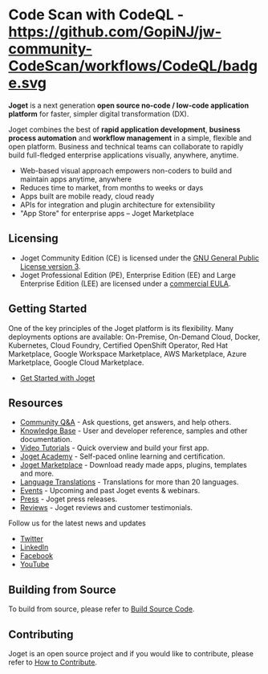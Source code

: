 # Code Scan with CodeQL - https://github.com/GopiNJ/jw-community-CodeScan/workflows/CodeQL/badge.svg

**Joget** is a next generation **open source no-code / low-code application platform** for faster, simpler digital transformation (DX).

Joget combines the best of **rapid application development**, **business process automation** and **workflow management** in a simple, flexible and open platform. Business and technical teams can collaborate to rapidly build full-fledged enterprise applications visually, anywhere, anytime.

- Web-based visual approach empowers non-coders to build and maintain apps anytime, anywhere
- Reduces time to market, from months to weeks or days
- Apps built are mobile ready, cloud ready
- APIs for integration and plugin architecture for extensibility
- "App Store" for enterprise apps – Joget Marketplace


## Licensing

- Joget Community Edition (CE) is licensed under the [GNU General Public License version 3](https://opensource.org/licenses/gpl-3.0).  
- Joget Professional Edition (PE), Enterprise Edition (EE) and Large Enterprise Edition (LEE) are licensed under a [commercial EULA](https://www.joget.org/product/enterprise-eula).


## Getting Started

One of the key principles of the Joget platform is its flexibility. Many deployments options are available: 
On-Premise, On-Demand Cloud, Docker, Kubernetes, Cloud Foundry, Certified OpenShift Operator, Red Hat Marketplace, Google Workspace Marketplace, AWS Marketplace, Azure Marketplace, Google Cloud Marketplace.

- [Get Started with Joget](https://www.joget.org/get-started)


## Resources

- [Community Q&A](https://answers.joget.org) - Ask questions, get answers, and help others.
- [Knowledge Base](https://community.joget.org) - User and developer reference, samples and other documentation.
- [Video Tutorials](https://www.joget.org/tutorials) - Quick overview and build your first app.
- [Joget Academy](https://academy.joget.org) - Self-paced online learning and certification.
- [Joget Marketplace](https://marketplace.joget.org) - Download ready made apps, plugins, templates and more.
- [Language Translations](https://translate.joget.org) - Translations for more than 20 languages.
- [Events](https://www.joget.com/events) - Upcoming and past Joget events & webinars.
- [Press](https://www.joget.com/press) - Joget press releases.
- [Reviews](https://www.joget.com/reviews) - Joget reviews and customer testimonials.

Follow us for the latest news and updates

- [Twitter](https://www.twitter.com/jogetworkflow)
- [LinkedIn](https://www.linkedin.com/company/joget)
- [Facebook](https://www.facebook.com/jogetworkflow)
- [YouTube](https://www.youtube.com/jogetworkflow)


## Building from Source

To build from source, please refer to [Build Source Code](https://dev.joget.org/community/display/DX7/Joget+Open+Source).


## Contributing

Joget is an open source project and if you would like to contribute, please refer to [How to Contribute](https://dev.joget.org/community/display/DX7/How-to+Contribute).

